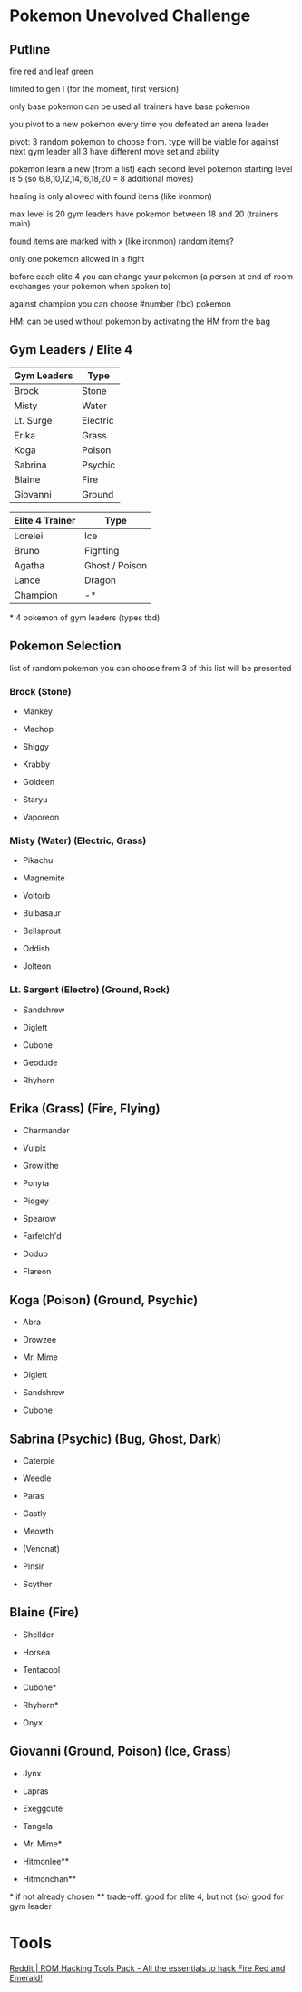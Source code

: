 # Pokemon Unevolved Challenge

## Putline
fire red and leaf green

limited to gen I (for the moment, first version)

only base pokemon can be used
all trainers have base pokemon

you pivot to a new pokemon every time you defeated an arena leader

pivot: 3 random pokemon to choose from. type will be viable for against next gym leader
all 3 have different move set and ability

pokemon learn a new (from a list) each second level
pokemon starting level is 5 (so 6,8,10,12,14,16,18,20 = 8 additional moves)

healing is only allowed with found items (like ironmon)

max level is 20
gym leaders have pokemon between 18 and 20 (trainers main)

found items are marked with x (like ironmon)
random items?

only one pokemon allowed in a fight

before each elite 4 you can change your pokemon (a person at end of room exchanges your pokemon when spoken to)

against champion you can choose #number (tbd) pokemon

HM: can be used without pokemon by activating the HM from the bag

## Gym Leaders / Elite 4

| Gym Leaders | Type      |
|-------------|-----------|
| Brock       | Stone     |
| Misty       | Water     |
| Lt. Surge   | Electric  |
| Erika       | Grass     |
| Koga        | Poison    |
| Sabrina     | Psychic   |
| Blaine      | Fire      |
| Giovanni    | Ground    |

| Elite 4 Trainer | Type           |
|-----------------|----------------|
| Lorelei         | Ice            |
| Bruno           | Fighting       |
| Agatha          | Ghost / Poison |
| Lance           | Dragon         |
| Champion        | -*             |

\* 4 pokemon of gym leaders (types tbd)

## Pokemon Selection

list of random pokemon you can choose from
3 of this list will be presented

### Brock (Stone)
- Mankey
- Machop

- Shiggy
- Krabby
- Goldeen
- Staryu

- Vaporeon

### Misty (Water) (Electric, Grass)
- Pikachu
- Magnemite
- Voltorb

- Bulbasaur
- Bellsprout
- Oddish

- Jolteon

### Lt. Sargent (Electro) (Ground, Rock)
- Sandshrew
- Diglett
- Cubone

- Geodude
- Rhyhorn

## Erika (Grass) (Fire, Flying)
- Charmander
- Vulpix
- Growlithe
- Ponyta

- Pidgey
- Spearow
- Farfetch'd
- Doduo

- Flareon

## Koga (Poison) (Ground, Psychic)
- Abra
- Drowzee
- Mr. Mime

- Diglett
- Sandshrew
- Cubone

## Sabrina (Psychic) (Bug, Ghost, Dark)
- Caterpie
- Weedle
- Paras

- Gastly
- Meowth

- (Venonat)
- Pinsir
- Scyther

## Blaine (Fire)

- Shellder
- Horsea
- Tentacool

- Cubone*

- Rhyhorn*
- Onyx

## Giovanni (Ground, Poison) (Ice, Grass)
- Jynx
- Lapras

- Exeggcute
- Tangela

- Mr. Mime*

- Hitmonlee**
- Hitmonchan**


\* if not already chosen
\** trade-off: good for elite 4, but not (so) good for gym leader


# Tools

[Reddit | ROM Hacking Tools Pack - All the essentials to hack Fire Red and Emerald!](https://www.reddit.com/r/PokemonROMhacks/comments/1c406ht/rom_hacking_tools_pack_all_the_essentials_to_hack/)
